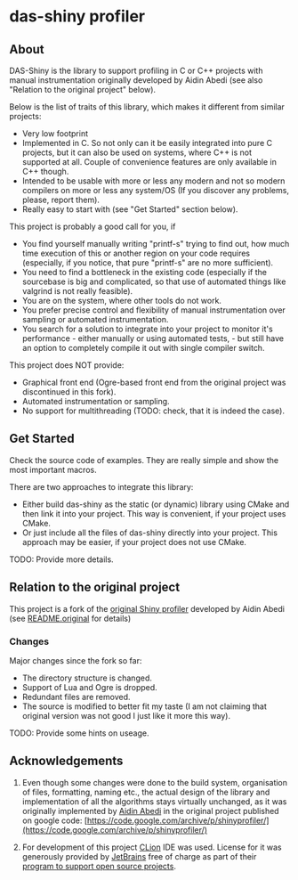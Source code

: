 # das-shiny profiler #

## About ##

DAS-Shiny is the library to support profiling in C or C++ projects
with manual instrumentation originally developed by Aidin Abedi
(see also "Relation to the original project" below).

Below is the list of traits of this library, which makes it different
from similar projects:
 * Very low footprint
 * Implemented in C. So not only can it be easily integrated into
   pure C projects, but it can also be used on systems, where 
   C++ is not supported at all. Couple of convenience features
   are only available in C++ though.
 * Intended to be usable with more or less any modern and not so modern
   compilers on more or less any system/OS (If you discover any problems,
   please, report them).
 * Really easy to start with (see "Get Started" section below).

This project is probably a good call for you, if
 * You find yourself manually writing "printf-s" trying to find out, how
   much time execution of this or another region on your code requires
   (especially, if you notice, that pure "printf-s" are no more sufficient).
 * You need to find a bottleneck in the existing code (especially if the
   sourcebase is big and complicated, so that use of automated things like
   valgrind is not really feasible).
 * You are on the system, where other tools do not work.
 * You prefer precise control and flexibility of manual instrumentation
   over sampling or automated instrumentation.
 * You search for a solution to integrate into your project to monitor
   it's performance - either manually or using automated tests, -
   but still have an option to completely compile it out with single
   compiler switch.

This project does NOT provide:
 * Graphical front end (Ogre-based front end from the original project
   was discontinued in this fork).
 * Automated instrumentation or sampling.
 * No support for multithreading (TODO: check, that it is indeed the case).



## Get Started ##

Check the source code of examples. They are really simple
and show the most important macros.

There are two approaches to integrate this library:
* Either build das-shiny as the static (or dynamic) library
  using CMake and then link it into your project. This way
  is convenient, if your project uses CMake.
* Or just include all the files of das-shiny directly into
  your project. This approach may be easier, if your project
  does not use CMake.

TODO: Provide more details.



## Relation to the original project ##

This project is a fork of the
[original Shiny profiler](https://code.google.com/archive/p/shinyprofiler/)
developed by Aidin Abedi (see [README.original](README.original.md) for details)



### Changes ###

Major changes since the fork so far:
* The directory structure is changed. 
* Support of Lua and Ogre is dropped.
* Redundant files are removed.
* The source is modified to better fit my taste 
  (I am not claiming that original version was not good
  I just like it more this way).
  
TODO: Provide some hints on useage.



## Acknowledgements ##

1. Even though some changes were done to the build system, organisation of files,
   formatting, naming etc., the actual design of the library and implementation
   of all the algorithms stays virtually unchanged, as it was originally
   implemented by [Aidin Abedi](https://www.linkedin.com/in/aidinabedi/)
   in the original project published on google code: 
   [https://code.google.com/archive/p/shinyprofiler/](https://code.google.com/archive/p/shinyprofiler/)
   
2. For development of this project [CLion](https://www.jetbrains.com/clion/)
   IDE was used. License for it was generously provided by
   [JetBrains](https://www.jetbrains.com/) free of charge as part of their 
   [program to support open source projects](https://www.jetbrains.com/community/opensource/#support).
